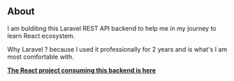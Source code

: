 ## About

I am buldibng this Laravel REST API backend to help me in my journey to learn React ecosystem.

Why Laravel ? because I used it professionally for 2 years and is what's I am most comfortable with.

**[The React project consuming this backend is here](https://github.com/AnouarTouati/EcomPortfo-frontend)**
